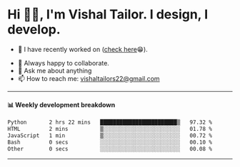 # Hi 👋🏻, I'm Vishal Tailor. I design, I develop.

- 🔭 I have recently worked on ([check here](https://vishaltailor.com)😁).
<!-- - 🎦 Currently watching: JavaScript: The Hard Parts By Will Sentance. -->
- 👯 Always happy to collaborate.
- 💬 Ask me about anything
- 📫 How to reach me: <a href="mailto:vishaltailors22@gmail.com">vishaltailors22@gmail.com</a>

<hr /> 
<h4>📊 Weekly development breakdown</h4>
<!--START_SECTION:waka-->

```txt
Python       2 hrs 22 mins   ████████████████████████▒   97.32 %
HTML         2 mins          ▒░░░░░░░░░░░░░░░░░░░░░░░░   01.78 %
JavaScript   1 min           ▒░░░░░░░░░░░░░░░░░░░░░░░░   00.72 %
Bash         0 secs          ░░░░░░░░░░░░░░░░░░░░░░░░░   00.10 %
Other        0 secs          ░░░░░░░░░░░░░░░░░░░░░░░░░   00.08 %
```

<!--END_SECTION:waka-->
<hr /> 

<!-- ![](./profile-3d-contrib/profile-green-animate.svg) -->
